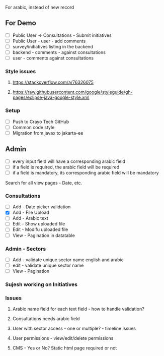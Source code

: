 For arabic, instead of new record 

## For Demo

- [ ] Public User -> Consultations - Submit initiatives
- [ ] Public User - user - add comments
- [ ] survey/initiatives listing in the backend
- [ ] backend - comments - against consultations
- [ ] user - comments against consultations

###  Style issues

1) https://stackoverflow.com/a/76326075

2) https://raw.githubusercontent.com/google/styleguide/gh-pages/eclipse-java-google-style.xml

### Setup

- [ ] Push to Crayo Tech GitHub
- [ ] Common code style
- [ ] Migration from javax to jakarta-ee

## Admin
- [ ] every input field will have a corresponding arabic field
- [ ] if a field is required, the arabic field will be required
- [ ] if a field is mandatory, its corresponding arabic field will be mandatory

Search for all view pages - Date, etc.

### Consultations
- [ ] Add - Date picker validation
- [x] Add - File Upload  
- [ ] Add - Arabic text
- [ ] Edit - Show uploaded file
- [ ] Edit - Modifu uploaded file
- [ ] View - Pagination in datatable

### Admin - Sectors
- [ ] Add  -  validate unique sector name english and arabic
- [ ] edit - validate unique sector name
- [ ] View - Pagination

### Sujesh working on Initiatives

### Issues

1. Arabic name field for each text field - how to handle validation?

2. Consultations needs arabic field

3. User with sector access - one or multiple? - timeline issues

4. User permissions - view/edit/delete permissions

5. CMS - Yes or No? Static html page required or not
